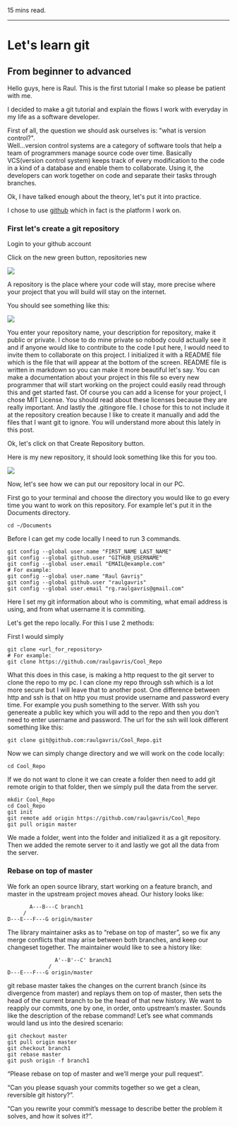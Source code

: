 <div id="Version_control" class="goHere">

15 mins read.

----
# Let's learn git
## From beginner to advanced

Hello guys, here is Raul. This is the first tutorial I make
so please be patient with me.  

I decided to make a git tutorial and explain the flows I work with everyday in my
life as a software developer.  

First of all, the question we should ask ourselves is: "what is version control?".  
Well...version control systems are a category of software tools that help a team of
programmers manage source code over time. Basically VCS(version control system) keeps
track of every modification to the code in a kind of a database and enable them to collaborate. Using it, the developers can work together on code and separate their tasks through branches.

Ok, I have talked enough about the theory, let's put it into practice.  

I chose to use [github](https://github.com/) which in fact is the platform I work on.  

</div>

<div id="Repository_creation" class="goHere">

### First let's create a git repository
Login to your github account  
  
Click on the new green button, repositories new  
  
<img class="img-post" src="https://raw.githubusercontent.com/raulgavris/website-portfolio/master/frontend/src/componentsMD/new_repo.png"/>

A repository is the place where your code will stay, more precise where your project
that you will build will stay on the internet.

You should see something like this:  

<img class="img-post" src="https://raw.githubusercontent.com/raulgavris/website-portfolio/master/frontend/src/componentsMD/new_repo_form.png"/>

You enter your repository name, your description for repository, make it public or 
private. I chose to do mine private so nobody could actually see it and if anyone
would like to contribute to the code I put here, I would need to invite them to
collaborate on this project. I initialized it with a README file which is the file
that will appear at the bottom of the screen.
README file is written in markdown so you can make it more beautiful let's say.
You can make a documentation about your project in this file so every new programmer
that will start working on the project could easily read through this and get started
fast. Of course you can add a license for your project, I chose MIT License. You
should read about these licenses because they are really important. And lastly the
.gitingore file. I chose for this to not include it at the repository creation because
I like to create it manually and add the files that I want git to ignore. You will
understand more about this lately in this post.

Ok, let's click on that Create Repository button.  

Here is my new repository, it should look something like this for you too.  

<img class="img-post" src="https://raw.githubusercontent.com/raulgavris/website-portfolio/master/frontend/src/componentsMD/repo_created.png"/>  

</div>

<div id="Get_repository_locally" class="goHere">

Now, let's see how we can put our repository local in our PC.  

First go to your terminal and choose the directory you would like to go every
time you want to work on this repository. For example let's put it in the Documents
directory.  

```properties
cd ~/Documents
```

Before I can get my code locally I need to run 3 commands.  
```properties
git config --global user.name "FIRST_NAME LAST_NAME"
git config --global github.user "GITHUB_USERNAME"
git config --global user.email "EMAIL@example.com"
# For example:
git config --global user.name "Raul Gavriș"
git config --global github.user "raulgavris"
git config --global user.email "rg.raulgavris@gmail.com"
```

Here I set my git information about who is commiting, what email address is using,
and from what username it is commiting.

Let's get the repo locally. For this I use 2 methods:  

First I would simply

```properties
git clone <url_for_repository>
# For example:
git clone https://github.com/raulgavris/Cool_Repo
```

What this does in this case, is making a http request to the git server to clone
the repo to my pc. I can clone my repo through ssh which is a lot more secure but I
will leave that to another post. One difference between http and ssh is that on http
you must provide username and password every time. For example you push something to
the server. With ssh you genereate a public key which you will add to the repo
and then you don't need to enter username and password. The url for the
ssh will look different something like this:

```properties
git clone git@github.com:raulgavris/Cool_Repo.git
```

Now we can simply change directory and we will work on the code locally:

```properties
cd Cool_Repo
```  

If we do not want to clone it we can create a folder then need to add git remote
origin to that folder, then we simply pull the data from the server.

```properties
mkdir Cool_Repo
cd Cool_Repo
git init
git remote add origin https://github.com/raulgavris/Cool_Repo
git pull origin master
```

We made a folder, went into the folder and initialized it as a git repository.
Then we added the remote server to it and lastly we got all the data from
the server.

</div>

<div id="Git_commit_Git_push" >



</div>

<div id="Git_reset_soft" class="goHere">


</div>


<div id="Git_rebase_squash" class="goHere">


</div>


<div id="Git_rebase_on_top_of_master" class="goHere">

### Rebase on top of master
We fork an open source library, start working on a feature branch, and master in the upstream project moves ahead. Our history looks like:

```text
       A---B---C branch1
     /
D---E---F---G origin/master
```

The library maintainer asks as to “rebase on top of master”, so we fix any merge conflicts that may arise between both branches, and keep our changeset together. The maintainer would like to see a history like:

```text
               A'--B'--C' branch1
             /
D---E---F---G origin/master
```

git rebase master takes the changes on the current branch (since its divergence from master) and replays them on top of master, then sets the head of the current branch
to be the head of that new history.
We want to reapply our commits, one by one, in order, onto upstream’s master. Sounds like the description of the rebase command! Let’s see what commands would land us into the desired scenario:

```properties
git checkout master
git pull origin master
git checkout branch1
git rebase master
git push origin -f branch1
```


“Please rebase on top of master and we’ll merge your pull request”.

“Can you please squash your commits together so we get a clean, reversible git history?”.

“Can you rewrite your commit’s message to describe better the problem it solves, and how it solves it?”.

</div>


